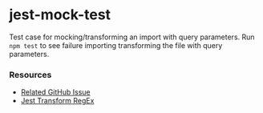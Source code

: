 # jest-mock-test
Test case for mocking/transforming an import with query parameters. Run `npm test` to see failure importing transforming the file with query parameters.

### Resources
- [Related GitHub Issue](https://github.com/facebook/jest/issues/4181)
- [Jest Transform RegEx](http://regexr.com/3gfto)
